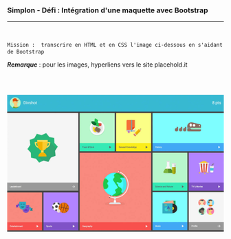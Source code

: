 ### Simplon - Défi : Intégration d'une maquette avec Bootstrap

<hr/>
<br/>

~~~
Mission :  transcrire en HTML et en CSS l'image ci-dessous en s'aidant de Bootstrap
~~~


**_Remarque_** : pour les images, hyperliens vers le site placehold.it

<br/> <br/>


![Maquette - image](/exoDivs.jpg "Maquette - image")